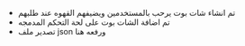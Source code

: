 * تم انشاء شات بوت يرحب بالمستخدمين ويضيفهم القهوه عند طلبهم 
* تم اضافة الشات بوت على لحة التحكم المدمجه 
*  تصدير ملف json ورفعه هنا 
